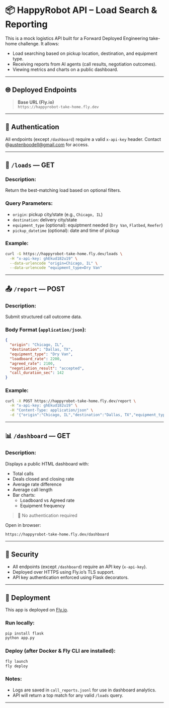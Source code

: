 # 📦 HappyRobot API – Load Search & Reporting

This is a mock logistics API built for a Forward Deployed Engineering take-home challenge. It allows:

- Load searching based on pickup location, destination, and equipment type.
- Receiving reports from AI agents (call results, negotiation outcomes).
- Viewing metrics and charts on a public dashboard.

---

## 🌐 Deployed Endpoints

> **Base URL (Fly.io)**  
> `https://happyrobot-take-home.fly.dev`  

---

## 🔑 Authentication

All endpoints (except `/dashboard`) require a valid `x-api-key` header. Contact @austenboodell@gmail.com for access. 

---

## 🚚 `/loads` — GET

### Description:
Return the best-matching load based on optional filters.

### Query Parameters:
- `origin`: pickup city/state (e.g., `Chicago, IL`)
- `destination`: delivery city/state
- `equipment_type` (optional): equiptment needed (`Dry Van`, `Flatbed`, `Reefer`)
- `pickup_datetime` (optional): date and time of pickup

### Example:

```bash
curl -G https://happyrobot-take-home.fly.dev/loads \
  -H "x-api-key: ghEkud182u19" \
  --data-urlencode "origin=Chicago, IL" \
  --data-urlencode "equipment_type=Dry Van"
```

---

## 📤 `/report` — POST

### Description:
Submit structured call outcome data.

### Body Format (`application/json`):

```json
{
  "origin": "Chicago, IL",
  "destination": "Dallas, TX",
  "equipment_type": "Dry Van",
  "loadboard_rate": 2200,
  "agreed_rate": 2100,
  "negotiation_result": "accepted",
  "call_duration_sec": 142
}
```

### Example:

```bash
curl -X POST https://happyrobot-take-home.fly.dev/report \
  -H "x-api-key: ghEkud182u19" \
  -H "Content-Type: application/json" \
  -d '{"origin":"Chicago, IL","destination":"Dallas, TX","equipment_type":"Dry Van","loadboard_rate":2200,"agreed_rate":2100,"negotiation_result":"accepted","call_duration_sec":142}'
```

---

## 📊 `/dashboard` — GET

### Description:
Displays a public HTML dashboard with:

- Total calls
- Deals closed and closing rate
- Average rate difference
- Average call length
- Bar charts:
  - Loadboard vs Agreed rate
  - Equipment frequency

> 📍 No authentication required

Open in browser:
```
https://happyrobot-take-home.fly.dev/dashboard
```

---

## 🔐 Security

- All endpoints (except `/dashboard`) require an API key (`x-api-key`).
- Deployed over HTTPS using Fly.io’s TLS support.
- API key authentication enforced using Flask decorators.

---

## 🚀 Deployment

This app is deployed on [Fly.io](https://fly.io).

### Run locally:

```bash
pip install flask
python app.py
```

### Deploy (after Docker & Fly CLI are installed):

```bash
fly launch
fly deploy
```

### Notes:
- Logs are saved in `call_reports.jsonl` for use in dashboard analytics.
- API will return a top match for any valid `/loads` query.

---
